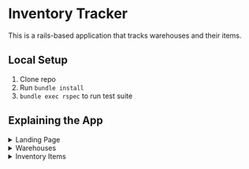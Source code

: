 # Inventory Tracker

This is a rails-based application that tracks warehouses and their items.

## Local Setup

1. Clone repo
2. Run `bundle install`
3. `bundle exec rspec` to run test suite

## Explaining the App

<details close="close">
  <summary>Landing Page</summary>

- 'Warehouses' links to a warehouses index page
- 'Inventory Items' links to an items index page 
  
![Screen Shot 2022-05-22 at 1 12 35 PM](https://user-images.githubusercontent.com/87088092/169711973-80b7349e-2b13-4ee7-b34a-6fb77392ac82.png)

</details>

<details close="close">
  <summary>Warehouses</summary>
  
  <div align="center">Warehouses Index page lists all existing warehouses
  
  ![Screen Shot 2022-05-22 at 1 24 11 PM](https://user-images.githubusercontent.com/87088092/169712652-86371a92-8000-48e4-8e41-dfad85937589.png)
  
  Each warehouse links to it's Show Page where I see only items from this warehouse
  
  ![Screen Shot 2022-05-22 at 1 45 16 PM](https://user-images.githubusercontent.com/87088092/169713213-d9947fd9-a6e1-4f25-91de-38b45c07e66f.png)

  And there is a link to create a new warehouse; this link takes you to a form to submit. (sad path testing to come)
    
  ![Screen Shot 2022-05-22 at 1 49 08 PM](https://user-images.githubusercontent.com/87088092/169713286-da303182-ed4a-4039-a9d4-3e71153660c3.png)
  
  </div>
</details>

<details close="close">
  <summary>Inventory Items</summary>
  
  <div align="center">Inventory Items Index page lists all existing items
    
  ![Screen Shot 2022-05-22 at 1 57 00 PM](https://user-images.githubusercontent.com/87088092/169713574-ec3c04da-d457-4bbc-8d17-bb61fc3ce11a.png)
    
  All items link to their Show Page, where I can create, read, update, or delete that item
  
  ![Screen Shot 2022-05-22 at 2 00 12 PM](https://user-images.githubusercontent.com/87088092/169713753-9a5ed598-bfb1-4238-b935-f1c4690d2f70.png)

  </div>
</details>
    
    
